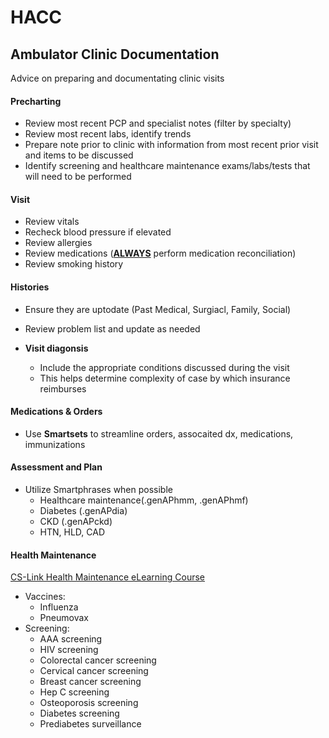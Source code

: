 # HACC

## Ambulator Clinic Documentation

Advice on preparing and documentating clinic visits

#### Precharting

- Review most recent PCP and specialist notes (filter by specialty)
- Review most recent labs, identify trends
- Prepare note prior to clinic with information from most recent prior visit and items to be discussed
- Identify screening and healthcare maintenance exams/labs/tests that will need to be performed

#### Visit

- Review vitals
- Recheck blood pressure if elevated
- Review allergies
- Review medications (**<ins>ALWAYS</ins>** perform medication reconciliation)
- Review smoking history

#### Histories

- Ensure they are uptodate (Past Medical, Surgiacl, Family, Social)
- Review problem list and update as needed
- **Visit diagonsis**

    - Include the appropriate conditions discussed during the visit
    - This helps determine complexity of case by which insurance reimburses

#### Medications & Orders

- Use **Smartsets** to streamline orders, assocaited dx, medications, immunizations

#### Assessment and Plan

- Utilize Smartphrases when possible
    - Healthcare maintenance(.genAPhmm, .genAPhmf)
    - Diabetes (.genAPdia)
    - CKD (.genAPckd)
    - HTN, HLD, CAD

#### Health Maintenance
[CS-Link Health Maintenance eLearning Course](https://csmc.service-now.com/cssp?id=kb_article_view&sys_kb_id=5ccefa69db7d511cf4a5ef92ca961902)

- Vaccines: 
    - Influenza
    - Pneumovax
- Screening: 
    - AAA screening
    - HIV screening
    - Colorectal cancer screening
    - Cervical cancer screening
    - Breast cancer screening
    - Hep C screening
    - Osteoporosis screening
    - Diabetes screening
    - Prediabetes surveillance